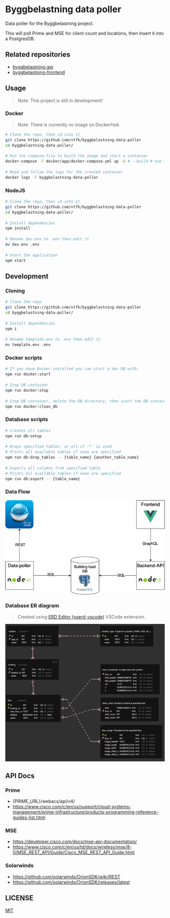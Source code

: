 # Byggbelastning data poller
Data poller for the Byggbelastning project.

This will poll Prime and MSE for client count and locations, then insert it into a PostgresDB.

## Related repositories
- [byggbelastning-api](https://github.com/vtfk/byggbelastning-api)
- [byggbelastning-frontend](https://github.com/vtfk/byggbelastning-frontend)

## Usage
> Note: This project is still in development!
### Docker
> Note: There is currently no image on DockerHub
```sh
# Clone the repo, then cd into it
git clone https://github.com/vtfk/byggbelastning-data-poller
cd byggbelastning-data-poller/

# Run the compose-file to build the image and start a container
docker-compose -f docker/app/docker-compose.yml up -d # --build # Use the --build option to force-build on new version

# Read and follow the logs for the created container
docker logs -f byggbelastning-data-poller
```

### NodeJS
```sh
# Clone the repo, then cd into it
git clone https://github.com/vtfk/byggbelastning-data-poller
cd byggbelastning-data-poller/

# Install dependencies
npm install

# Rename dev.env to .env then edit it
mv dev.env .env

# Start the application
npm start
```

## Development
### Cloning
```sh
# Clone the repo
git clone https://github.com/vtfk/byggbelastning-data-poller
cd byggbelastning-data-poller/

# Install dependencies
npm i

# Rename template.env to .env then edit it
mv template.env .env
```
### Docker scripts
```sh
# If you have Docker installed you can start a dev DB with:
npm run docker:start

# Stop DB container 
npm run docker:stop

# Stop DB container, delete the DB directory, then start the DB container
npm run docker:clean_db
```
### Database scripts
```sh
# Creates all tables
npm run db:setup

# Drops specified tables, or all if '*' is used
# Prints all available tables if none are specified
npm run db:drop_tables -- {table_name} {another_table_name}

# Exports all columns from specified table
# Prints all available tables if none are specified
npm run db:export -- {table_name}
```

### Data Flow
![Data-flow-diagram](assets/building-load-diagram.png)

### Database ER diagram
> Created using [ERD Editor (vuerd-vscode)](https://marketplace.visualstudio.com/items?itemName=dineug.vuerd-vscode) VSCode extension.

![ER-diagram](assets/db-erd.png)

## API Docs
### Prime
 - {PRIME_URL}/webacs/api/v4/
 - https://www.cisco.com/c/en/us/support/cloud-systems-management/prime-infrastructure/products-programming-reference-guides-list.html

### MSE
 - https://developer.cisco.com/docs/mse-api-documentation/
 - https://www.cisco.com/c/en/us/td/docs/wireless/mse/8-0/MSE_REST_API/Guide/Cisco_MSE_REST_API_Guide.html

### Solarwinds
 - https://github.com/solarwinds/OrionSDK/wiki/REST
 - https://github.com/solarwinds/OrionSDK/releases/latest

## LICENSE
[MIT](LICENSE)